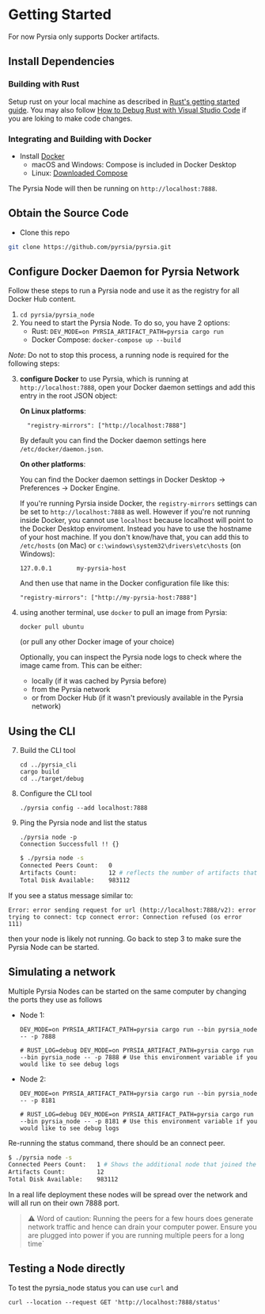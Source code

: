# Getting Started

For now Pyrsia only supports Docker artifacts.

## Install Dependencies

### Building with Rust

Setup rust on your local machine as described in [Rust's getting started guide](https://www.rust-lang.org/learn/get-started).
You may also follow [How to Debug Rust with Visual Studio Code](https://www.forrestthewoods.com/blog/how-to-debug-rust-with-visual-studio-code/)
if you are loking to make code changes.

### Integrating and Building with Docker

- Install [Docker](https://www.docker.com/get-started)
    * macOS and Windows: Compose is included in Docker Desktop
    * Linux: [Downloaded Compose](https://github.com/docker/compose#linux)

The Pyrsia Node will then be running on `http://localhost:7888`.

## Obtain the Source Code

- Clone this repo 

```sh
git clone https://github.com/pyrsia/pyrsia.git
```

## Configure Docker Daemon for Pyrsia Network

Follow these steps to run a Pyrsia node and use it as the registry for all Docker Hub content.

1. `cd pyrsia/pyrsia_node`
2. You need to start the Pyrsia Node. To do so, you have 2 options:
   - Rust: `DEV_MODE=on PYRSIA_ARTIFACT_PATH=pyrsia cargo run`
   - Docker Compose: `docker-compose up --build`

*Note*: Do not to stop this process, a running node is required for the 
following steps:

3. **configure Docker** to use Pyrsia, which is running at `http://localhost:7888`,
    open your Docker daemon settings and add this entry in the root JSON object:

    **On Linux platforms**:

    ```
      "registry-mirrors": ["http://localhost:7888"]
    ```

    By default you can find the Docker daemon settings here `/etc/docker/daemon.json`.

    **On other platforms**:

    You can find the Docker daemon settings in Docker Desktop -> Preferences -> Docker Engine.

    If you're running Pyrsia inside Docker, the `registry-mirrors` settings can be set to `http://localhost:7888` as well. However if you're not running inside Docker, you cannot use `localhost` because localhost will point to the Docker Desktop enviroment. Instead you have to use the hostname of your host machine. If you don't know/have that, you can add this to `/etc/hosts` (on Mac) or `c:\windows\system32\drivers\etc\hosts` (on Windows):

    ```
    127.0.0.1       my-pyrsia-host
    ```

    And then use that name in the Docker configuration file like this:
    ```
    "registry-mirrors": ["http://my-pyrsia-host:7888"]
    ```

7. using another terminal, use `docker` to pull an image from Pyrsia:

    ```
    docker pull ubuntu
    ```
   (or pull any other Docker image of your choice)

    Optionally, you can inspect the Pyrsia node logs to check where the image came from. This can be either:

    - locally (if it was cached by Pyrsia before)
    - from the Pyrsia network
    - or from Docker Hub (if it wasn't previously available in the Pyrsia network)

## Using the CLI

7. Build the CLI tool

   ```
   cd ../pyrsia_cli
   cargo build
   cd ../target/debug
   ```

8. Configure the CLI tool

    ```
    ./pyrsia config --add localhost:7888
    ```

9. Ping the Pyrsia node and list the status

    ```
    ./pyrsia node -p
    Connection Successfull !! {}
    ```

    ```sh
    $ ./pyrsia node -s
    Connected Peers Count:   0
    Artifacts Count:         12 # reflects the number of artifacts that the pyrsia_node has stored on the network
    Total Disk Available:    983112
    ```

If you see a status message similar to:

```
Error: error sending request for url (http://localhost:7888/v2): error trying to connect: tcp connect error: Connection refused (os error 111)
```

then your node is likely not running. Go back to step 3 to make sure the Pyrsia Node can be started.

## Simulating a network

Multiple Pyrsia Nodes can be started on the same computer by changing the ports they use as follows


- Node 1:

   ```
   DEV_MODE=on PYRSIA_ARTIFACT_PATH=pyrsia cargo run --bin pyrsia_node -- -p 7888

   # RUST_LOG=debug DEV_MODE=on PYRSIA_ARTIFACT_PATH=pyrsia cargo run --bin pyrsia_node -- -p 7888 # Use this environment variable if you would like to see debug logs
   ```

- Node 2:

   ```
   DEV_MODE=on PYRSIA_ARTIFACT_PATH=pyrsia cargo run --bin pyrsia_node -- -p 8181

   # RUST_LOG=debug DEV_MODE=on PYRSIA_ARTIFACT_PATH=pyrsia cargo run --bin pyrsia_node -- -p 8181 # Use this environment variable if you would like to see debug logs
   ```

Re-running the status command, there should be an connect peer.

```sh 
$ ./pyrsia node -s
Connected Peers Count:   1 # Shows the additional node that joined the list of peers
Artifacts Count:         12
Total Disk Available:    983112
```

In a real life deployment these nodes will be spread over the network and will all run on their own 7888 port.

> ⚠️ Word of caution: Running the peers for a few hours does generate network traffic and hence can drain your computer power. Ensure you are plugged into power if you are running multiple peers for a long time`

## Testing a Node directly

To test the pyrsia_node status you can use `curl`  and

```
curl --location --request GET 'http://localhost:7888/status'
```

